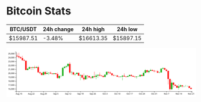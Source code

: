 # Bitcoin Stats

BTC/USDT|24h change|24h high|24h low|
|---|---|---|---|
|$15987.51|-3.48%|$16613.35|$15897.15|

<img src="./chart.svg">
